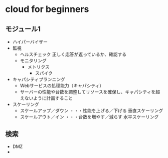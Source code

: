 # cloud for beginners

## モジュール1

- ハイパーバイザー
- 監視
  - ヘルスチェック
  正しく応答が返っているか、確認する
  - モニタリング
    - メトリクス
      - スパイク
- キャパシティプランニング
  - Webサービスの処理能力（キャパシティ）
  - サーバーの性能や台数を調整してリソースを確保し、キャパシティを超えないように計画すること
- スケーリング
  - スケールアップ／ダウン  ・・・性能を上げる／下げる  垂直スケーリング
  - スケールアウト／イン    ・・・台数を増やす／減らす  水平スケーリング

## 検索

- DMZ
- 